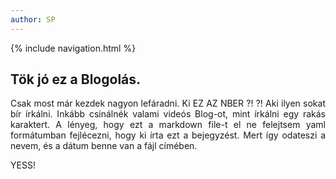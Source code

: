 ```yaml
---
author: SP
---
```

{% include navigation.html %}

## Tök jó ez a Blogolás. 

  <p style="text-align: justify;">Csak most már kezdek nagyon lefáradni. Ki EZ AZ NBER ?! ?! Aki ilyen sokat bír írkálni. Inkább csinálnék valami videós Blog-ot, mint írkálni egy rakás karaktert. A lényeg, hogy ezt a markdown file-t el ne felejtsem yaml formátumban fejlécezni, hogy ki írta ezt a bejegyzést. Mert így odateszi a nevem, és a dátum benne van a fájl címében. 
  </p>
  
YESS! 
